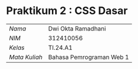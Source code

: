 # Praktikum 2 : CSS Dasar

|                |                    |
| -------------- | ------------------ |
|      _Nama_    | Dwi Okta Ramadhani |
|      _NIM_     |      312410056     |
|     _Kelas_    |      TI.24.A1      |
|  _Mata Kuliah_ | Bahasa Pemrograman Web 1 |
